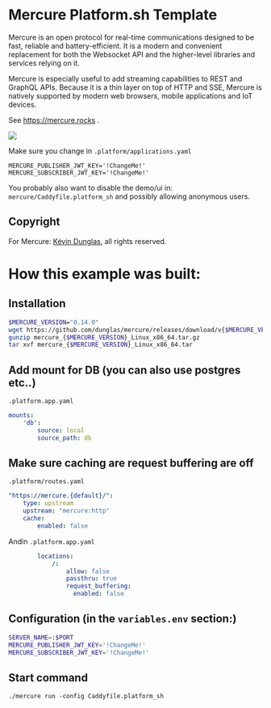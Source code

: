 # Mercure Platform.sh Template

Mercure is an open protocol for real-time communications designed to be fast, reliable and battery-efficient. It is a modern and convenient replacement for both the Websocket API and the higher-level libraries and services relying on it.

Mercure is especially useful to add streaming capabilities to REST and GraphQL APIs. Because it is a thin layer on top of HTTP and SSE, Mercure is natively supported by modern web browsers, mobile applications and IoT devices.

See https://mercure.rocks .

<a href="https://console.platform.sh/projects/create-project/?template=https://github.com/platformsh/mercure-rocks-example&utm_campaign=deploy_on_platform?utm_medium=button&utm_source=affiliate_links&utm_content=https://github.com/platformsh/mercure-rocks-example" target="_blank" title="Deploy with Platform.sh"><img src="https://platform.sh/images/deploy/deploy-button-lg-blue.svg"></a>

Make sure you change in `.platform/applications.yaml`

```
MERCURE_PUBLISHER_JWT_KEY='!ChangeMe!'
MERCURE_SUBSCRIBER_JWT_KEY='!ChangeMe!'
```

You probably also want to disable the demo/ui in:
`mercure/Caddyfile.platform_sh` and possibly allowing anonymous users.


## Copyright

For Mercure: [Kévin Dunglas](https://dunglas.fr), all rights reserved.

# How this example was built:

## Installation
```bash
$MERCURE_VERSION="0.14.0"
wget https://github.com/dunglas/mercure/releases/download/v{$MERCURE_VERSION}/mercure_{$MERCURE_VERSION}_Linux_x86_64.tar.gz
gunzip mercure_{$MERCURE_VERSION}_Linux_x86_64.tar.gz
tar xvf mercure_{$MERCURE_VERSION}_Linux_x86_64.tar
```

## Add mount for DB (you can also use postgres etc..)
`.platform.app.yaml`

```yaml
mounts:
    'db':
        source: local
        source_path: db
```
## Make sure caching are request buffering are off

`.platform/routes.yaml`
```yaml
"https://mercure.{default}/":
    type: upstream
    upstream: "mercure:http"
    cache:
        enabled: false
```

Andin `.platform.app.yaml`

```yaml
        locations:
            /:
                allow: false
                passthru: true
                request_buffering:
                  enabled: false
```

## Configuration (in the `variables.env` section:)

```bash
SERVER_NAME=:$PORT
MERCURE_PUBLISHER_JWT_KEY='!ChangeMe!'
MERCURE_SUBSCRIBER_JWT_KEY='!ChangeMe!'
```

## Start command

```
./mercure run -config Caddyfile.platform_sh
```